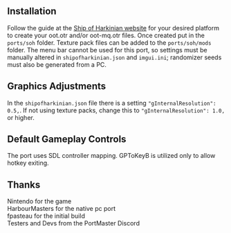 ## Installation
Follow the guide at the [Ship of Harkinian website](https://www.shipofharkinian.com/setup-guide) for your desired platform to create your oot.otr and/or oot-mq.otr files. Once created put in the `ports/soh` folder. Texture pack files can be added to the `ports/soh/mods` folder. The menu bar cannot be used
for this port, so settings must be manually altered in `shipofharkinian.json` and `imgui.ini`; randomizer seeds must also be generated from a PC.

## Graphics Adjustments
In the `shipofharkinian.json` file there is a setting `"gInternalResolution": 0.5,`. If not using texture packs, change this to `"gInternalResolution": 1.0,` or higher.

## Default Gameplay Controls
The port uses SDL controller mapping. GPToKeyB is utilized only to allow hotkey exiting.

## Thanks
Nintendo for the game  
HarbourMasters for the native pc port  
fpasteau for the initial build  
Testers and Devs from the PortMaster Discord  




